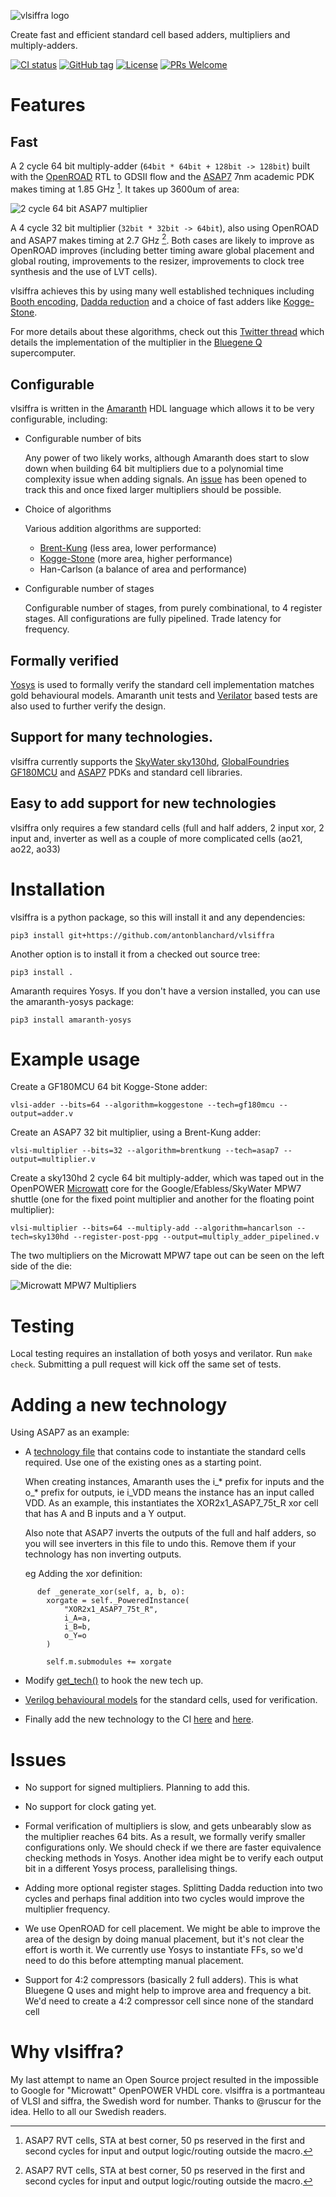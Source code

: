 ![vlsiffra logo](/media/vlsiffra.png)

Create fast and efficient standard cell based adders, multipliers and
multiply-adders.

[![CI status](https://github.com/antonblanchard/vlsiffra/actions/workflows/test.yml/badge.svg)](https://github.com/antonblanchard/vlsiffra/actions/workflows/test.yml)
[![GitHub tag](https://img.shields.io/github/v/tag/antonblanchard/vlsiffra)](https://github.com/antonblanchard/vlsiffra/tags/)
[![License](https://img.shields.io/github/license/antonblanchard/vlsiffra)](https://opensource.org/licenses/Apache-2.0)
[![PRs Welcome](https://img.shields.io/badge/PRs-welcome-brightgreen.svg?style=flat-square)](http://makeapullrequest.com)

# Features

## Fast
A 2 cycle 64 bit multiply-adder (`64bit * 64bit + 128bit -> 128bit`) built with
the [OpenROAD](https://github.com/The-OpenROAD-Project/OpenROAD) RTL to GDSII
flow and the [ASAP7](https://github.com/The-OpenROAD-Project/asap7) 7nm
academic PDK makes timing at 1.85 GHz [^1]. It takes up 3600um of area:

![2 cycle 64 bit ASAP7 multiplier](media/asap7-gds.png)

A 4 cycle 32 bit multiplier (`32bit * 32bit -> 64bit`), also using OpenROAD and
ASAP7 makes timing at 2.7 GHz [^1]. Both cases are likely to improve as OpenROAD
improves (including better timing aware global placement and global routing,
improvements to the resizer, improvements to clock tree synthesis and the use of
LVT cells).

vlsiffra achieves this by using many well established techniques
including
[Booth encoding](https://en.wikipedia.org/wiki/Booth%27s_multiplication_algorithm),
[Dadda reduction](https://en.wikipedia.org/wiki/Dadda_multiplier) and a choice
of fast adders like
[Kogge-Stone](https://en.wikipedia.org/wiki/Kogge%E2%80%93Stone_adder).

For more details about these algorithms, check out this
[Twitter thread](https://twitter.com/antonblanchard/status/1540286905379524611)
which details the implementation of the multiplier in the
[Bluegene Q](https://en.wikipedia.org/wiki/IBM_Blue_Gene) supercomputer.

## Configurable

vlsiffra is written in the
[Amaranth](https://github.com/amaranth-lang/amaranth) HDL language which allows
it to be very configurable, including:

- Configurable number of bits

  Any power of two likely works, although Amaranth does start to slow down when
  building 64 bit multipliers due to a polynomial time complexity issue when
  adding signals. An
  [issue](https://github.com/amaranth-lang/amaranth/issues/711) has been opened
  to track this and once fixed larger multipliers should be possible.

- Choice of algorithms

  Various addition algorithms are supported:
  - [Brent-Kung](https://en.wikipedia.org/wiki/Brent%E2%80%93Kung_adder)
    (less area, lower performance)
  - [Kogge-Stone](https://en.wikipedia.org/wiki/Kogge%E2%80%93Stone_adder)
    (more area, higher performance)
  - Han-Carlson (a balance of area and performance)

- Configurable number of stages

  Configurable number of stages, from purely combinational, to 4 register
  stages. All configurations are fully pipelined. Trade latency for frequency.

## Formally verified

[Yosys](https://github.com/YosysHQ/yosys) is used to formally verify the
standard cell implementation matches gold behavioural models. Amaranth unit
tests and [Verilator](https://www.veripool.org/verilator/) based tests are also
used to further verify the design.

## Support for many technologies.

vlsiffra currently supports the
[SkyWater sky130hd](https://github.com/google/skywater-pdk),
[GlobalFoundries GF180MCU](https://github.com/google/gf180mcu-pdk) and
[ASAP7](https://github.com/The-OpenROAD-Project/asap7) PDKs and standard cell
libraries.

## Easy to add support for new technologies
vlsiffra only requires a few standard cells (full and half adders,
2 input xor, 2 input and, inverter as well as a couple of more complicated
cells (ao21, ao22, ao33)

# Installation

vlsiffra is a python package, so this will install it and any
dependencies:

```
pip3 install git+https://github.com/antonblanchard/vlsiffra
```

Another option is to install it from a checked out source tree:
```
pip3 install .
```

Amaranth requires Yosys. If you don't have a version installed, you can use the
amaranth-yosys package:

```
pip3 install amaranth-yosys
```

# Example usage

Create a GF180MCU 64 bit Kogge-Stone adder:

```
vlsi-adder --bits=64 --algorithm=koggestone --tech=gf180mcu --output=adder.v
```

Create an ASAP7 32 bit multiplier, using a Brent-Kung adder:

```
vlsi-multiplier --bits=32 --algorithm=brentkung --tech=asap7 --output=multiplier.v
```

Create a sky130hd 2 cycle 64 bit multiply-adder, which was taped out in the
OpenPOWER [Microwatt](https://github.com/antonblanchard/microwatt) core for the
Google/Efabless/SkyWater MPW7 shuttle (one for the fixed point multiplier and
another for the floating point multiplier):

```
vlsi-multiplier --bits=64 --multiply-add --algorithm=hancarlson --tech=sky130hd --register-post-ppg --output=multiply_adder_pipelined.v
```

The two multipliers on the Microwatt MPW7 tape out can be seen on the left side
of the die:

![Microwatt MPW7 Multipliers](media/microwatt-mpw7-multipliers.png)

# Testing
Local testing requires an installation of both yosys and verilator. Run
`make check`.  Submitting a pull request will kick off the same set of tests.

# Adding a new technology

Using ASAP7 as an example:

- A [technology file](vlsiffra/tech/asap7.py) that contains code to
  instantiate the standard cells required. Use one of the existing ones as a
  starting point.

  When creating instances, Amaranth uses the i_* prefix for inputs and the o_*
  prefix for outputs, ie i_VDD means the instance has an input called VDD. As
  an example, this instantiates the XOR2x1_ASAP7_75t_R xor cell that has A and
  B inputs and a Y output.

  Also note that ASAP7 inverts the outputs of the full and half adders, so you
  will see inverters in this file to undo this. Remove them if your technology
  has non inverting outputs.

  eg Adding the xor definition:

```
      def _generate_xor(self, a, b, o):
        xorgate = self._PoweredInstance(
            "XOR2x1_ASAP7_75t_R",
            i_A=a,
            i_B=b,
            o_Y=o
        )

        self.m.submodules += xorgate
```

- Modify [get_tech()](vlsiffra/tech/Tech.py) to hook the new tech up.

- [Verilog behavioural models](verilog/asap7.v) for the standard cells, used
  for verification.

- Finally add the new technology to the CI [here](ci/formal.sh) and
  [here](ci/verilator.sh).

# Issues

- No support for signed multipliers. Planning to add this.

- No support for clock gating yet.

- Formal verification of multipliers is slow, and gets unbearably slow as
  the multiplier reaches 64 bits. As a result, we formally verify smaller
  configurations only. We should check if we there are faster equivalence
  checking methods in Yosys. Another idea might be to verify each output
  bit in a different Yosys process, parallelising things.

- Adding more optional register stages. Splitting Dadda reduction into two
  cycles and perhaps final addition into two cycles would improve the
  multiplier frequency.

- We use OpenROAD for cell placement. We might be able to improve the area of
  the design by doing manual placement, but it's not clear the effort is worth
  it. We currently use Yosys to instantiate FFs, so we'd need to do this before
  attempting manual placement.

- Support for 4:2 compressors (basically 2 full adders). This is what
  Bluegene Q uses and might help to improve area and frequency a bit. We'd
  need to create a 4:2 compressor cell since none of the standard cell

# Why vlsiffra?
My last attempt to name an Open Source project resulted in the impossible to
Google for "Microwatt" OpenPOWER VHDL core. vlsiffra is a portmanteau of
VLSI and siffra, the Swedish word for number. Thanks to @ruscur for the
idea. Hello to all our Swedish readers.

[^1]: ASAP7 RVT cells, STA at best corner, 50 ps reserved in the first and
second cycles for input and output logic/routing outside the macro.
